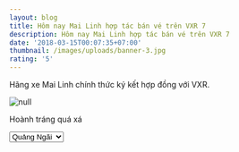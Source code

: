 ```yaml
---
layout: blog
title: Hôm nay Mai Linh hợp tác bán vé trên VXR 7
description: Hôm nay Mai Linh hợp tác bán vé trên VXR 7
date: '2018-03-15T00:07:35+07:00'
thumbnail: /images/uploads/banner-3.jpg
rating: '5'
---
```

Hãng xe Mai Linh chính thức ký kết hợp đồng với VXR.

![null](/images/uploads/banner-3.jpg)

Hoành tráng quá xá

<select class="form-control selectpicker" name="startpoin1" onchange="fill_endpoin();">

\    <option value="quang-ngai" selected="selected">Quảng Ngãi</option>

\    <option value="ho-chi-minh">Hồ Chí Minh</option>

\    <option value="ha-noi">Hà Nội</option>

\    <option value="can-tho">Cần Thơ</option>

\    <option value="tan-binh">Tân Bình</option>

\    <option value="daklak">ĐăkLăk</option>

\    <option value="binh-phuoc">Bình Phước</option>

\    <option value="hai-phong">Hải Phòng</option>

\    </select>
